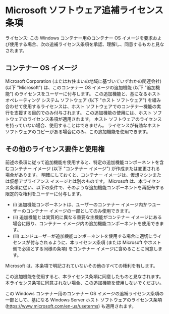 
# Microsoft ソフトウェア追補ライセンス条項

ライセンス: この Windows コンテナー用のコンテナー OS イメージを要求および使用する場合、次の追補ライセンス条項を承認、理解し、同意するものと見なされます。

## コンテナー OS イメージ 

Microsoft Corporation (またはお住まいの地域に基づいていずれかの関連会社) (以下 "Microsoft") は、このコンテナー OS イメージの追加機能 (以下 "追加機能") のライセンスをユーザーに付与します。 この追加機能と、基になるホスト オペレーティング システム ソフトウェア (以下 "ホスト ソフトウェア") を組み合わせて使用するライセンスは、ホスト ソフトウェアでのコンテナー機能の実行を支援する目的でのみ付与されます。  この追加機能の使用には、ホスト ソフトウェアのライセンス条項が適用されます。 ホスト ソフトウェアのライセンスを持っていない場合、使用することはできません。 ライセンスが有効なホスト ソフトウェアのコピーがある場合にのみ、この追加機能を使用できます。

## その他のライセンス要件と使用権 

前述の条項に従って追加機能を使用すると、特定の追加機能コンポーネントを含むコンテナー イメージ (以下 "コンテナー イメージ") が作成または変更される場合があります。 明確にしておくと、コンテナー イメージは、仮想マシンまたは仮想アプライアンス イメージとは別のものです。  Microsoft は、本ライセンス条項に従い、以下の条件で、そのような追加機能コンポーネントを再配布する限定的な権利をユーザーに付与します。

  - (i) 追加機能コンポーネントは、ユーザーのコンテナー イメージ内かつユーザーのコンテナー イメージの一部としてのみ使用できます。
  - (ii) 追加機能とは実質的に異なる重要な主機能がコンテナー イメージにある場合に限り、コンテナー イメージ内の追加機能コンポーネントを使用できます。 
  - (iii) エンドユーザーが追加機能コンポーネントを使用する場合に適切にライセンスが付与されるように、本ライセンス条項 (または Microsoft やホスト側で必須とする同様の条項) をコンテナー イメージに含めることに同意します。

Microsoft は、本条項で明記されていないその他のすべての権利を有します。

この追加機能を使用すると、本ライセンス条項に同意したものと見なされます。 本ライセンス条項に同意されない場合、この追加機能を使用しないでください。

この Windows コンテナー用のコンテナー OS イメージの追補ライセンス条項の一部として、基になる Windows Server ホスト ソフトウェアのライセンス条項 (https://www.microsoft.com/en-us/useterms) も適用されます。  
